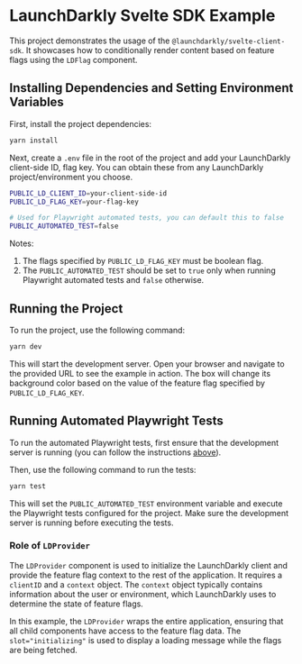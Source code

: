 # LaunchDarkly Svelte SDK Example

This project demonstrates the usage of the `@launchdarkly/svelte-client-sdk`. It showcases how to conditionally render content based on feature flags using the `LDFlag` component.

## Installing Dependencies and Setting Environment Variables

First, install the project dependencies:

```bash
yarn install
```

Next, create a `.env` file in the root of the project and add your LaunchDarkly client-side ID, flag key. You can obtain these from any LaunchDarkly project/environment you choose.

```bash
PUBLIC_LD_CLIENT_ID=your-client-side-id
PUBLIC_LD_FLAG_KEY=your-flag-key

# Used for Playwright automated tests, you can default this to false
PUBLIC_AUTOMATED_TEST=false
```

Notes:

1. The flags specified by `PUBLIC_LD_FLAG_KEY` must be boolean flag.
2. The `PUBLIC_AUTOMATED_TEST` should be set to `true` only when running Playwright automated tests and `false` otherwise.

## Running the Project

To run the project, use the following command:

```bash
yarn dev
```

This will start the development server. Open your browser and navigate to the provided URL to see the example in action. The box will change its background color based on the value of the feature flag specified by `PUBLIC_LD_FLAG_KEY`.

## Running Automated Playwright Tests

To run the automated Playwright tests, first ensure that the development server is running (you can follow the instructions [above](#running-the-project)).

Then, use the following command to run the tests:

```bash
yarn test
```

This will set the `PUBLIC_AUTOMATED_TEST` environment variable and execute the Playwright tests configured for the project. Make sure the development server is running before executing the tests.

### Role of `LDProvider`

The `LDProvider` component is used to initialize the LaunchDarkly client and provide the feature flag context to the rest of the application. It requires a `clientID` and a `context` object. The `context` object typically contains information about the user or environment, which LaunchDarkly uses to determine the state of feature flags.

In this example, the `LDProvider` wraps the entire application, ensuring that all child components have access to the feature flag data. The `slot="initializing"` is used to display a loading message while the flags are being fetched.
